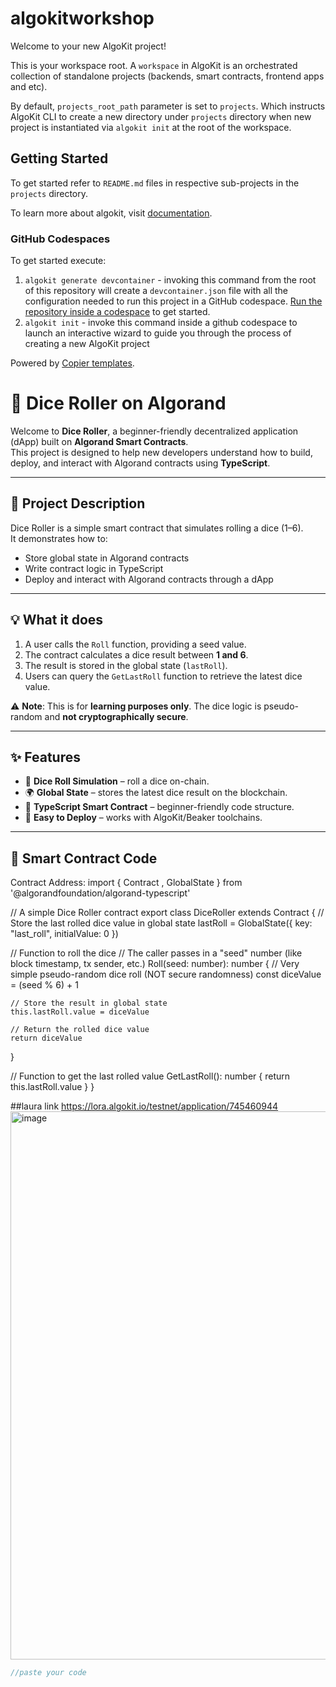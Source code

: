 # algokitworkshop

Welcome to your new AlgoKit project!

This is your workspace root. A `workspace` in AlgoKit is an orchestrated collection of standalone projects (backends, smart contracts, frontend apps and etc).

By default, `projects_root_path` parameter is set to `projects`. Which instructs AlgoKit CLI to create a new directory under `projects` directory when new project is instantiated via `algokit init` at the root of the workspace.

## Getting Started

To get started refer to `README.md` files in respective sub-projects in the `projects` directory.

To learn more about algokit, visit [documentation](https://github.com/algorandfoundation/algokit-cli/blob/main/docs/algokit.md).

### GitHub Codespaces

To get started execute:

1. `algokit generate devcontainer` - invoking this command from the root of this repository will create a `devcontainer.json` file with all the configuration needed to run this project in a GitHub codespace. [Run the repository inside a codespace](https://docs.github.com/en/codespaces/getting-started/quickstart) to get started.
2. `algokit init` - invoke this command inside a github codespace to launch an interactive wizard to guide you through the process of creating a new AlgoKit project

Powered by [Copier templates](https://copier.readthedocs.io/en/stable/).

  # 🎲 Dice Roller on Algorand  

Welcome to **Dice Roller**, a beginner-friendly decentralized application (dApp) built on **Algorand Smart Contracts**.  
This project is designed to help new developers understand how to build, deploy, and interact with Algorand contracts using **TypeScript**.  

---

## 📖 Project Description  

Dice Roller is a simple smart contract that simulates rolling a dice (1–6).  
It demonstrates how to:  
- Store global state in Algorand contracts  
- Write contract logic in TypeScript  
- Deploy and interact with Algorand contracts through a dApp  

---

## 💡 What it does  

1. A user calls the `Roll` function, providing a seed value.  
2. The contract calculates a dice result between **1 and 6**.  
3. The result is stored in the global state (`lastRoll`).  
4. Users can query the `GetLastRoll` function to retrieve the latest dice value.  

⚠️ **Note**: This is for **learning purposes only**. The dice logic is pseudo-random and **not cryptographically secure**.  

---

## ✨ Features  

- 🎲 **Dice Roll Simulation** – roll a dice on-chain.  
- 🌍 **Global State** – stores the latest dice result on the blockchain.  
- 📜 **TypeScript Smart Contract** – beginner-friendly code structure.  
- 🚀 **Easy to Deploy** – works with AlgoKit/Beaker toolchains.  

---

## 📜 Smart Contract Code  
Contract Address: import { Contract , GlobalState } from '@algorandfoundation/algorand-typescript'

// A simple Dice Roller contract
export class DiceRoller extends Contract {
  // Store the last rolled dice value in global state
  lastRoll = GlobalState<number>({ key: "last_roll", initialValue: 0 })

  // Function to roll the dice
  // The caller passes in a "seed" number (like block timestamp, tx sender, etc.)
  Roll(seed: number): number {
    // Very simple pseudo-random dice roll (NOT secure randomness)
    const diceValue = (seed % 6) + 1

    // Store the result in global state
    this.lastRoll.value = diceValue

    // Return the rolled dice value
    return diceValue
  }

  // Function to get the last rolled value
  GetLastRoll(): number {
    return this.lastRoll.value
  }
}

##laura link
https://lora.algokit.io/testnet/application/745460944
<img width="1919" height="877" alt="image" src="https://github.com/user-attachments/assets/315c540b-23f7-457b-88b4-58eba4a4d82b" />


```ts
//paste your code

